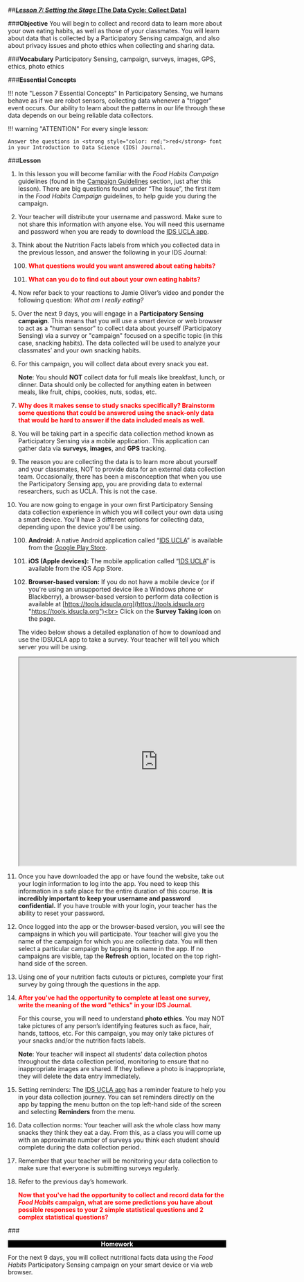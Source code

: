 ##***<u>Lesson 7: Setting the Stage* [The Data Cycle: Collect Data]</u>**

###**Objective**
You will begin to collect and record data to learn more about your own eating habits, as well as those
of your classmates. You will learn about data that is collected by a Participatory Sensing campaign, and
also about privacy issues and photo ethics when collecting and sharing data.

###**Vocabulary**
Participatory Sensing, campaign, surveys, images, GPS, ethics, photo ethics

###**Essential Concepts**

!!! note "Lesson 7 Essential Concepts"
    In Participatory Sensing, we humans behave as if we are robot sensors, collecting
    data whenever a "trigger" event occurs. Our ability to learn about the patterns in our life through these
    data depends on our being reliable data collectors.

!!! warning "ATTENTION"
    For every single lesson:
    
    Answer the questions in <strong style="color: red;">red</strong> font in your Introduction to Data Science (IDS) Journal.

###**Lesson**
1. In this lesson you will become familiar with the *Food Habits Campaign* guidelines (found in the [Campaign Guidelines](campaign1.md) section, just after this lesson).
There are big questions found under “The Issue”, the first item in the *Food Habits Campaign* guidelines, to help guide you during the
campaign.

2. Your teacher will distribute your username and password. Make sure to not share this information with anyone else. You will need this username and password when you are ready to download the [IDS UCLA
app](../download/app.md).

3. Think about the Nutrition Facts labels from which you collected data in the
previous lesson, and answer the following in your IDS Journal:

    100. <strong style="color: red;"> What questions would you want answered about eating habits? </strong>

    100. <strong style="color: red;"> What can you do to find out about your own eating habits? </strong>

4. Now refer back to your reactions to Jamie Oliver’s video and ponder the following question: *What am I really eating?*

5. Over the next 9 days, you will engage in a **Participatory Sensing campaign**. This means that you will use a smart device or web browser to act as a "human sensor" to collect data about yourself (Participatory Sensing) via a survey or "campaign" focused on a specific topic (in this case, snacking habits). The data collected will be used to
analyze your classmates’ and your own snacking habits.

6. For this campaign, you will collect data about every snack you eat.

    **Note**: You should **NOT** collect data for full meals like breakfast, lunch, or dinner. Data should
    only be collected for anything eaten in between meals, like fruit, chips, cookies, nuts, sodas, etc.

7. <strong style="color: red;">Why does it makes sense to study snacks specifically? Brainstorm some questions that
could be answered using the snack-only data that would be hard to answer if the data included
meals as well. </strong>

8. You will be taking part in a specific data collection method known as
Participatory Sensing via a mobile application. This application can gather data via **surveys**,
**images**, and **GPS** tracking.

9. The reason you are collecting the data is to learn more about
yourself and your classmates, NOT to provide data for an external data collection team.
Occasionally, there has been a misconception that when you use the Participatory Sensing app,
you are providing data to external researchers, such as UCLA. This is not the case.

10. You are now going to engage in your own first Participatory Sensing data
collection experience in which you will collect your own data using a smart device. You'll have 3 different options for collecting data, depending upon the device you'll be using.

    100. **Android:** A native Android application called “[IDS UCLA](https://play.google.com/store/apps/details?id=edu.ucla.oit.idsucla)” is available from the [Google
    Play Store](https://play.google.com/store?hl=en).

    100. **iOS (Apple devices):** The mobile application called “[IDS UCLA](https://itunes.apple.com/us/app/ids-ucla/id1422869521)” is available from the iOS
    App Store.

    100. **Browser-based version:** If you do not have a mobile
    device (or if you're using an unsupported device like a Windows phone or Blackberry), a browser-based
    version to perform data collection is available at [https://tools.idsucla.org](https://tools.idsucla.org "https://tools.idsucla.org")<br>
    Click on the **Survey Taking icon** on the page.

    The video below shows a detailed explanation of how to download and use the IDSUCLA app to take a survey. Your teacher will tell you which server you will be using.
    
    <iframe src="https://drive.google.com/file/d/1Z6QkqOOXvutwiCsX97rZAouGARuCc5-l/preview" width="640" height="480"></iframe>


11. Once you have downloaded the app or have found the website, take out your login information to log into the app. You need to keep this information in a safe place for the
entire duration of this course. **It is incredibly important to keep your username and
password confidential.**
If you have trouble with your login, your teacher has the ability to reset your password.

12. Once logged into the app or the browser-based version, you will see the campaigns in
which you will participate. Your teacher will give you the name of the campaign for which you are collecting data. You will then select a particular campaign by tapping its name in the app. If no campaigns are visible, tap the **Refresh** option, located on the top right-hand side of the screen. 

13. Using one of your nutrition facts cutouts or pictures, complete your first survey by
going through the questions in the app.

14. <strong style="color: red;"> After you've had the opportunity to complete at least one survey, write the
meaning of the word **"ethics"** in your IDS Journal. </strong> 

    For this course, you will need to understand **photo ethics**. You
may NOT take pictures of any person’s identifying features such as face, hair, hands, tattoos,
etc. For this campaign, you may only take pictures of your snacks and/or the nutrition facts labels.

    **Note**: Your teacher will inspect all students’ data collection photos throughout the data collection period, monitoring to ensure that no inappropriate images are shared. If they
     believe a photo is inappropriate, they will delete the data entry immediately.

15. Setting reminders: The [IDS UCLA app](../download/app.md) has a reminder feature to help you in your data
collection journey. You can set reminders directly on the app by tapping the
menu button on the top left-hand side of the screen and selecting **Reminders** from the menu.

16. Data collection norms: Your teacher will ask the whole class how many snacks they think they eat a day. From this, as a class you will
come up with an approximate number of surveys you think each student should complete during
the data collection period.

17. Remember that your teacher will be monitoring your data collection to make sure that everyone is
submitting surveys regularly.

18. Refer to the previous day’s homework. 

    <strong style="color: red;"> Now that you've had the opportunity to collect and record data for the *Food Habits* campaign, what are some predictions you have about possible responses to your 2 simple statistical questions and 2 complex statistical questions? </strong>


###<p style="background: black; color: white; text-align: center;">**Homework**</p>
For the next 9 days, you will collect nutritional facts data using the *Food Habits* Participatory
Sensing campaign on your smart device or via web browser.